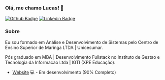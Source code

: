 ### Olá, me chamo Lucas! 👋

[![Github Badge](https://img.shields.io/badge/-Github-000?style=flat-square&logo=Github&logoColor=white&link=https://github.com/lucaslopesdevv)](https://github.com/lucaslopesdevv)
[![Linkedin Badge](https://img.shields.io/badge/-LinkedIn-blue?style=flat-square&logo=Linkedin&logoColor=white&link=https://www.linkedin.com/in/lucas-lopes-565a5b138/)](https://www.linkedin.com/in/lucas-lopes-565a5b138/)

### Sobre
Eu sou formado em Análise e Desenvolvimento de Sistemas pelo Centro de Ensino Superior de Maringa LTDA | Unicesumar. 

Pós graduado em MBA | Desenvolvimento Fullstack no Instituto de Gestao e Tecnologia da Informacao Ltda | IGTI (XPE Educação).

- [Website](https://lucaslopesdev-portfolio.netlify.app/) 💻 - Em desenvolvimento (90% Completo)
